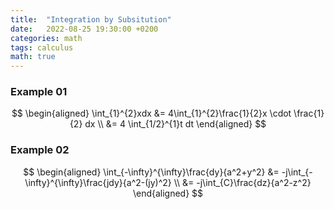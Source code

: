 ```yaml
---
title:  "Integration by Subsitution"
date:   2022-08-25 19:30:00 +0200
categories: math
tags: calculus
math: true
---
```


### Example 01

$$
\begin{aligned}
\int_{1}^{2}xdx &= 4\int_{1}^{2}\frac{1}{2}x \cdot \frac{1}{2} dx \\
&= 4 \int_{1/2}^{1}t dt
\end{aligned}
$$

### Example 02

$$
\begin{aligned}
\int_{-\infty}^{\infty}\frac{dy}{a^2+y^2} &= -j\int_{-\infty}^{\infty}\frac{jdy}{a^2-(jy)^2} \\
&= -j\int_{C}\frac{dz}{a^2-z^2}
\end{aligned}
$$

